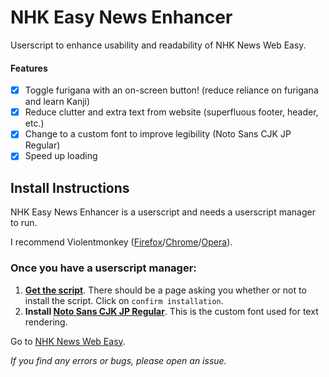 # NHK Easy News Enhancer 
Userscript to enhance usability and readability of NHK News Web Easy.

#### Features
- [x] Toggle furigana with an on-screen button! (reduce reliance on furigana and learn Kanji)
- [x] Reduce clutter and extra text from website (superfluous footer, header, etc.)
- [x] Change to a custom font to improve legibility (Noto Sans CJK JP Regular)
- [x] Speed up loading

## Install Instructions
NHK Easy News Enhancer is a userscript and needs a userscript manager to run.

I recommend Violentmonkey ([Firefox](https://addons.mozilla.org/en-US/firefox/addon/violentmonkey/)/[Chrome](https://chrome.google.com/webstore/detail/violentmonkey/jinjaccalgkegednnccohejagnlnfdag)/[Opera](https://addons.opera.com/en/extensions/details/violent-monkey/)).

### Once you have a userscript manager:
1. [**Get the script**](https://raw.githubusercontent.com/theKKCD/EasyNews-Enhancer/master/EasyNews-Enhancer.user.js). There should be a page asking you whether or not to install the script. Click on `confirm installation`.
2. **Install [Noto Sans CJK JP Regular](https://github.com/theKKCD/EasyNews-Enhancer/raw/master/Files/NotoSansCJKjp-Regular.otf)**. This is the custom font used for text rendering.

Go to [NHK News Web Easy](http://www3.nhk.or.jp/news/easy/index.html).

*If you find any errors or bugs, please open an issue.*
